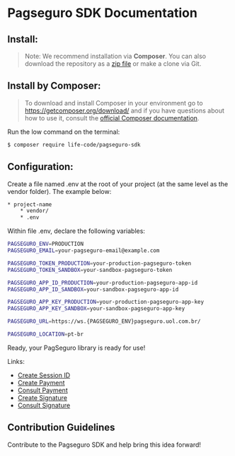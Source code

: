 # Pagseguro SDK Documentation


## Install:
> Note: We recommend installation via **Composer**. You can also download the repository as a [zip file](https://github.com/life-code/pagseguro-sdk/archive/master.zip) or make a clone via Git. 

 
## Install by Composer:
> To download and install Composer in your environment go to https://getcomposer.org/download/ and if you have questions about how to use it, consult the [official Composer documentation](https://getcomposer.org/doc).

Run the low command on the terminal:
```sh
$ composer require life-code/pagseguro-sdk
```

## Configuration: ##
Create a file named .env at the root of your project (at the same level as the vendor folder). The example below:

```sh
* project-name
    * vendor/
    * .env
```


Within file .env, declare the following variables:

```sh
PAGSEGURO_ENV=PRODUCTION
PAGSEGURO_EMAIL=your-pagseguro-email@example.com

PAGSEGURO_TOKEN_PRODUCTION=your-production-pagseguro-token
PAGSEGURO_TOKEN_SANDBOX=your-sandbox-pagseguro-token

PAGSEGURO_APP_ID_PRODUCTION=your-production-pagseguro-app-id
PAGSEGURO_APP_ID_SANDBOX=your-sandbox-pagseguro-app-id

PAGSEGURO_APP_KEY_PRODUCTION=your-production-pagseguro-app-key
PAGSEGURO_APP_KEY_SANDBOX=your-sandbox-pagseguro-app-key

PAGSEGURO_URL=https://ws.{PAGSEGURO_ENV}pagseguro.uol.com.br/

PAGSEGURO_LOCATION=pt-br
```

Ready, your PagSeguro library is ready for use!



Links:
- [Create Session ID](https://github.com/life-code/pagseguro-sdk/blob/master/docs/Session.md)
- [Create Payment](https://github.com/life-code/pagseguro-sdk/blob/master/docs/Payment/Create.md)
- [Consult Payment](https://github.com/life-code/pagseguro-sdk/blob/master/docs/Payment/Notification.md)
- [Create Signature](https://github.com/life-code/pagseguro-sdk/blob/master/docs/Signature/Create.md)
- [Consult Signature](https://github.com/life-code/pagseguro-sdk/blob/master/docs/Signature/Notification.md)


## Contribution Guidelines
Contribute to the Pagseguro SDK and help bring this idea forward!